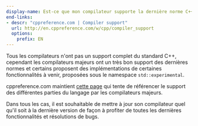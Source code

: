 ```yaml
---
display-name: Est-ce que mon compilateur supporte la dernière norme C++ ?
end-links:
- descr: "cppreference.com | Compiler support"
  url: http://en.cppreference.com/w/cpp/compiler_support
  options:
    prefix: EN
---
```

Tous les compilateurs n'ont pas un support complet du standard C++, cependant les compilateurs majeurs ont un très bon support des dernières normes et certains proposent des implémentations de certaines fonctionnalités à venir, proposées sous le namespace ```std::experimental```.

cppreference.com maintient [cette page](http://en.cppreference.com/w/cpp/compiler_support) qui tente de référencer le support des différentes parties du langage par les compilateurs majeurs.

Dans tous les cas, il est souhaitable de mettre à jour son compilateur quel qu'il soit à la dernière version de façon à profiter de toutes les dernières fonctionnalités et résolutions de bugs.
